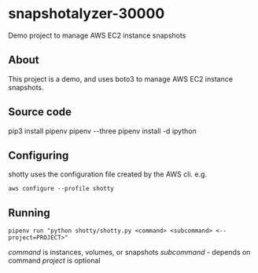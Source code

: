 # snapshotalyzer-30000

Demo project to manage AWS EC2 instance snapshots

## About

This project is a demo, and uses boto3 to manage AWS EC2 instance snapshots.

## Source code

pip3 install pipenv
pipenv --three
pipenv install -d ipython

## Configuring

shotty uses the configuration file created by the AWS cli. e.g.

`aws configure --profile shotty`

## Running

`pipenv run "python shotty/shotty.py <command> <subcommand> <--project=PROJECT>"`

*command* is instances, volumes, or snapshots
*subcommand* - depends on command
*project* is optional
